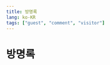```yaml
---
title: 방명록
lang: ko-KR
tags: ["guest", "comment", "visitor"]
---
```

<style>
    html.dark {
        color-scheme:none;
    }
</style>
<script>
    export default {
        mounted() {
            // Mutation Observer
            var target = document.querySelector('html');

            let observer = new MutationObserver((mutations) => {
                // 노드가 변경 됐을 때의 작업
                if (typeof window !== 'undefined' && window.DISQUS) {
                setTimeout(() => {
                    console.log('DISQUS is exists and try to load!')
                    window.DISQUS.reset({ reload: true })
                }, 180)
                }
            })

            // 감시자의 설정
            let option = {
                attributes: true,
            };

            // 대상 노드에 감시자 전달
            observer.observe(target, option);
        }
    }
</script>

# 방명록

<Disqus/>